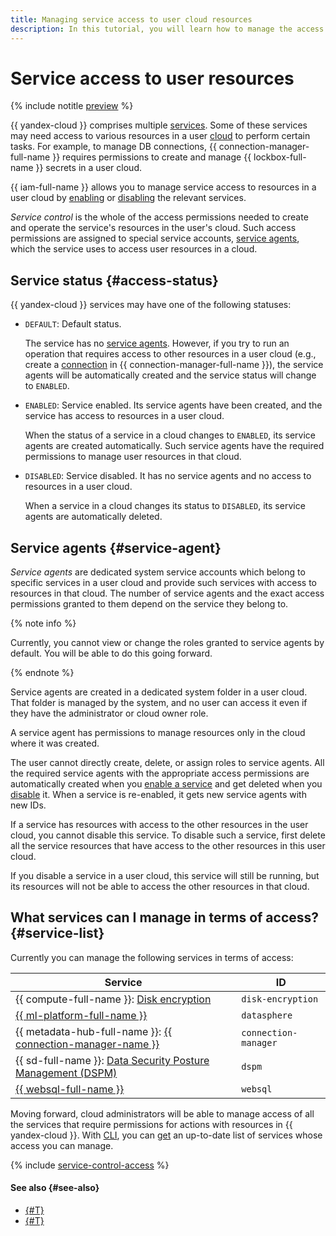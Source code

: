 ```yaml
---
title: Managing service access to user cloud resources
description: In this tutorial, you will learn how to manage the access of services to user resources in {{ yandex-cloud }}.
---
```


# Service access to user resources



{% include notitle [preview](../../_includes/note-preview.md) %}


{{ yandex-cloud }} comprises multiple [services](../../overview/concepts/services.md). Some of these services may need access to various resources in a user [cloud](../../resource-manager/concepts/resources-hierarchy.md#cloud) to perform certain tasks. For example, to manage DB connections, {{ connection-manager-full-name }} requires permissions to create and manage {{ lockbox-full-name }} secrets in a user cloud.

{{ iam-full-name }} allows you to manage service access to resources in a user cloud by [enabling](../operations/service-control/enable-disable.md#enable) or [disabling](../operations/service-control/enable-disable.md#disable) the relevant services.

_Service control_ is the whole of the access permissions needed to create and operate the service's resources in the user's cloud. Such access permissions are assigned to special service accounts, [service agents](#service-agent), which the service uses to access user resources in a cloud.

## Service status {#access-status}

{{ yandex-cloud }} services may have one of the following statuses:

* `DEFAULT`: Default status.

    The service has no [service agents](#service-agent). However, if you try to run an operation that requires access to other resources in a user cloud (e.g., create a [connection](../../metadata-hub/concepts/connection-manager.md) in {{ connection-manager-full-name }}), the service agents will be automatically created and the service status will change to `ENABLED`.
* `ENABLED`: Service enabled. Its service agents have been created, and the service has access to resources in a user cloud.

    When the status of a service in a cloud changes to `ENABLED`, its service agents are created automatically. Such service agents have the required permissions to manage user resources in that cloud.

* `DISABLED`: Service disabled. It has no service agents and no access to resources in a user cloud.

    When a service in a cloud changes its status to `DISABLED`, its service agents are automatically deleted.

## Service agents {#service-agent}

_Service agents_ are dedicated system service accounts which belong to specific services in a user cloud and provide such services with access to resources in that cloud. The number of service agents and the exact access permissions granted to them depend on the service they belong to.

{% note info %}

Currently, you cannot view or change the roles granted to service agents by default. You will be able to do this going forward.

{% endnote %}

Service agents are created in a dedicated system folder in a user cloud. That folder is managed by the system, and no user can access it even if they have the administrator or cloud owner role.

A service agent has permissions to manage resources only in the cloud where it was created.

The user cannot directly create, delete, or assign roles to service agents. All the required service agents with the appropriate access permissions are automatically created when you [enable a service](../operations/service-control/enable-disable.md#enable) and get deleted when you [disable](../operations/service-control/enable-disable.md#disable) it. When a service is re-enabled, it gets new service agents with new IDs.


If a service has resources with access to the other resources in the user cloud, you cannot disable this service. To disable such a service, first delete all the service resources that have access to the other resources in this user cloud.

If you disable a service in a user cloud, this service will still be running, but its resources will not be able to access the other resources in that cloud.

## What services can I manage in terms of access? {#service-list}

Currently you can manage the following services in terms of access:

Service | ID
--- | ---
{{ compute-full-name }}: [Disk encryption](../../compute/concepts/encryption.md) | `disk-encryption`
[{{ ml-platform-full-name }}](../../datasphere/index.yaml) | `datasphere`
{{ metadata-hub-full-name }}: [{{ connection-manager-name }}](../../metadata-hub/concepts/connection-manager.md) | `connection-manager`
{{ sd-full-name }}: [Data Security Posture Management (DSPM)](../../security-deck/concepts/dspm.md) | `dspm`
[{{ websql-full-name }}](../../websql/index.yaml) | `websql`

Moving forward, cloud administrators will be able to manage access of all the services that require permissions for actions with resources in {{ yandex-cloud }}. With [CLI](../../cli/cli-ref/iam/cli-ref/service-control/list.md), you can [get](../operations/service-control/list-get.md#list) an up-to-date list of services whose access you can manage.

{% include [service-control-access](../../_includes/iam/service-control-access.md) %}

#### See also {#see-also}

* [{#T}](../operations/service-control/list-get.md)
* [{#T}](../operations/service-control/enable-disable.md)
